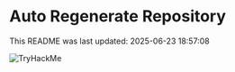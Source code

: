 # Auto Regenerate Repository

This README was last updated: 2025-06-23 18:57:08

 ![TryHackMe](https://tryhackme.com/badge/533634)